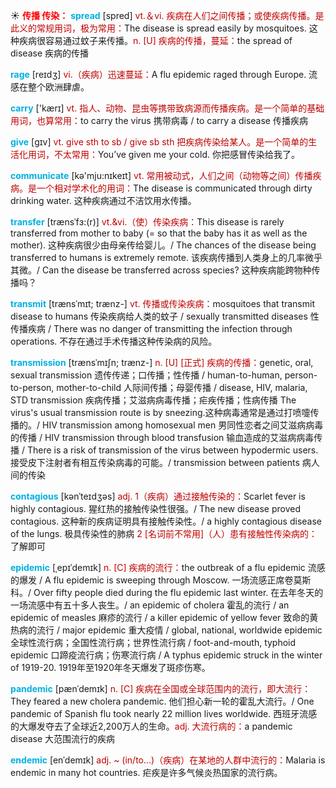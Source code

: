 ☀ <font color="red">**传播 传染：**</font>
<font color="sky blue">**spread**</font> [spred] 
<font color="#c00000">vt.＆vi. 疾病在人们之间传播；或使疾病传播。是此义的常规用词，极为常用：</font>The disease is spread easily by mosquitoes. 这种疾病很容易通过蚊子来传播。<font color="#c00000">n. [U] 疾病的传播，蔓延：</font>the spread of disease 疾病的传播
           
<font color="sky blue">**rage**</font> [reɪdʒ]
<font color="#c00000">vi.（疾病）迅速蔓延：</font>A flu epidemic raged through Europe. 流感在整个欧洲肆虐。

<font color="sky blue">**carry**</font> ['kærɪ] 
<font color="#c00000">vt. 指人、动物、昆虫等携带致病源而传播疾病。是一个简单的基础用词，也算常用：</font>to carry the virus 携带病毒 / to carry a disease 传播疾病

<font color="sky blue">**give**</font> [ɡɪv] 
<font color="#c00000">vt. give sth to sb / give sb sth 把疾病传染给某人。是一个简单的生活化用词，不太常用：</font>You’ve given me your cold. 你把感冒传染给我了。

<font color="sky blue">**communicate**</font> [kə'mju:nɪkeɪt] 
<font color="#c00000">vt. 常用被动式，人们之间（动物等之间）传播疾病。是一个相对学术化的用词：</font>The disease is communicated through dirty drinking water. 这种疾病通过不洁饮用水传播。
             
<font color="sky blue">**transfer**</font> [trænsˈfɜ:(r)]
<font color="#c00000">vt.&vi.（使）传染疾病：</font>This disease is rarely transferred from mother to baby (= so that the baby has it as well as the mother). 这种疾病很少由母亲传给婴儿。/ The chances of the disease being transferred to humans is extremely remote. 该疾病传播到人类身上的几率微乎其微。/ Can the disease be transferred across species? 这种疾病能跨物种传播吗？         

<font color="sky blue">**transmit**</font> [trænsˈmɪt; trænz-]
<font color="#c00000">vt. 传播或传染疾病：</font>mosquitoes that transmit disease to humans 传染疾病给人类的蚊子 / sexually transmitted diseases 性传播疾病 / There was no danger of transmitting the infection through operations. 不存在通过手术传播这种传染病的风险。           
           
<font color="sky blue">**transmission**</font> [trænsˈmɪʃn; trænz-]
<font color="#c00000">n. [U] [正式] 疾病的传播：</font>genetic, oral, sexual transmission 遗传传递；口传播；性传播 / human-to-human, person-to-person, mother-to-child 人际间传播；母婴传播 / disease, HIV, malaria, STD transmission 疾病传播；艾滋病病毒传播；疟疾传播；性病传播 The virus's usual transmission route is by sneezing.这种病毒通常是通过打喷嚏传播的。/ HIV transmission among homosexual men 男同性恋者之间艾滋病病毒的传播 / HIV transmission through blood transfusion 输血造成的艾滋病病毒传播 / There is a risk of transmission of the virus between hypodermic users. 接受皮下注射者有相互传染病毒的可能。/ transmission between patients 病人间的传染

<font color="sky blue">**contagious**</font> [kənˈteɪdʒəs]
<font color="#c00000">adj. 1（疾病）通过接触传染的：</font>Scarlet fever is highly contagious. 猩红热的接触传染性很强。/ The new disease proved contagious. 这种新的疾病证明具有接触传染性。/ a highly contagious disease of the lungs. 极具传染性的肺病 <font color="#c00000">2 [名词前不常用]（人）患有接触性传染病的：</font>了解即可
           
<font color="sky blue">**epidemic**</font> [ˌepɪˈdemɪk]
<font color="#c00000">n. [C] 疾病的流行：</font>the outbreak of a flu epidemic 流感的爆发 / A flu epidemic is sweeping through Moscow. 一场流感正席卷莫斯科。/ Over fifty people died during the flu epidemic last winter. 在去年冬天的一场流感中有五十多人丧生。/ an epidemic of cholera 霍乱的流行 / an epidemic of measles 麻疹的流行 / a killer epidemic of yellow fever 致命的黄热病的流行 / major epidemic 重大疫情 / global, national, worldwide epidemic 全球性流行病；全国性流行病；世界性流行病 / foot-and-mouth, typhoid epidemic 口蹄疫流行病；伤寒流行病 / A typhus epidemic struck in the winter of 1919-20. 1919年至1920年冬天爆发了斑疹伤寒。

<font color="sky blue">**pandemic**</font> [pænˈdemɪk]
<font color="#c00000">n. [C] 疾病在全国或全球范围内的流行，即大流行：</font>They feared a new cholera pandemic. 他们担心新一轮的霍乱大流行。/ One pandemic of Spanish flu took nearly 22 million lives worldwide. 西班牙流感的大爆发夺去了全球近2,200万人的生命。<font color="#c00000">adj. 大流行病的：</font>a pandemic disease 大范围流行的疾病
          
<font color="sky blue">**endemic**</font> [enˈdemɪk]
<font color="#c00000">adj. ~ (in/to…)（疾病）在某地的人群中流行的：</font>Malaria is endemic in many hot countries. 疟疾是许多气候炎热国家的流行病。



